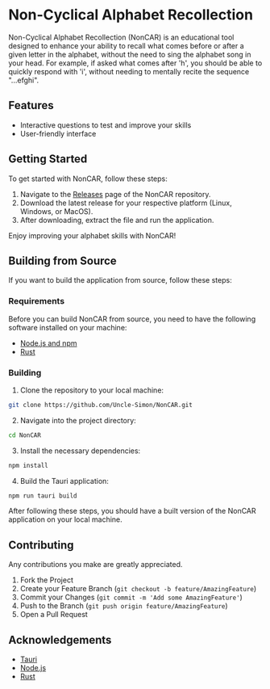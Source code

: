 # Non-Cyclical Alphabet Recollection

Non-Cyclical Alphabet Recollection (NonCAR) is an educational tool designed to enhance your ability to recall what comes before or after a given letter in the alphabet, without the need to sing the alphabet song in your head. For example, if asked what comes after 'h', you should be able to quickly respond with 'i', without needing to mentally recite the sequence "...efghi".

## Features

- Interactive questions to test and improve your skills
- User-friendly interface

## Getting Started

To get started with NonCAR, follow these steps:

1. Navigate to the [Releases](https://github.com/Uncle-Simon/NonCAR/releases) page of the NonCAR repository.
2. Download the latest release for your respective platform (Linux, Windows, or MacOS).
3. After downloading, extract the file and run the application.

Enjoy improving your alphabet skills with NonCAR!

## Building from Source

If you want to build the application from source, follow these steps:

### Requirements

Before you can build NonCAR from source, you need to have the following software installed on your machine:

- [Node.js and npm](https://nodejs.org/en/download/)
- [Rust](https://www.rust-lang.org/tools/install)

### Building

1. Clone the repository to your local machine:

```bash
git clone https://github.com/Uncle-Simon/NonCAR.git
```

2. Navigate into the project directory:

```bash
cd NonCAR
```

3. Install the necessary dependencies:

```bash
npm install
```

4. Build the Tauri application:

```bash
npm run tauri build
```

After following these steps, you should have a built version of the NonCAR application on your local machine.

## Contributing

Any contributions you make are greatly appreciated.

1. Fork the Project
2. Create your Feature Branch (`git checkout -b feature/AmazingFeature`)
3. Commit your Changes (`git commit -m 'Add some AmazingFeature'`)
4. Push to the Branch (`git push origin feature/AmazingFeature`)
5. Open a Pull Request

## Acknowledgements

- [Tauri](https://tauri.app/)
- [Node.js](https://nodejs.org/en/)
- [Rust](https://www.rust-lang.org/)
